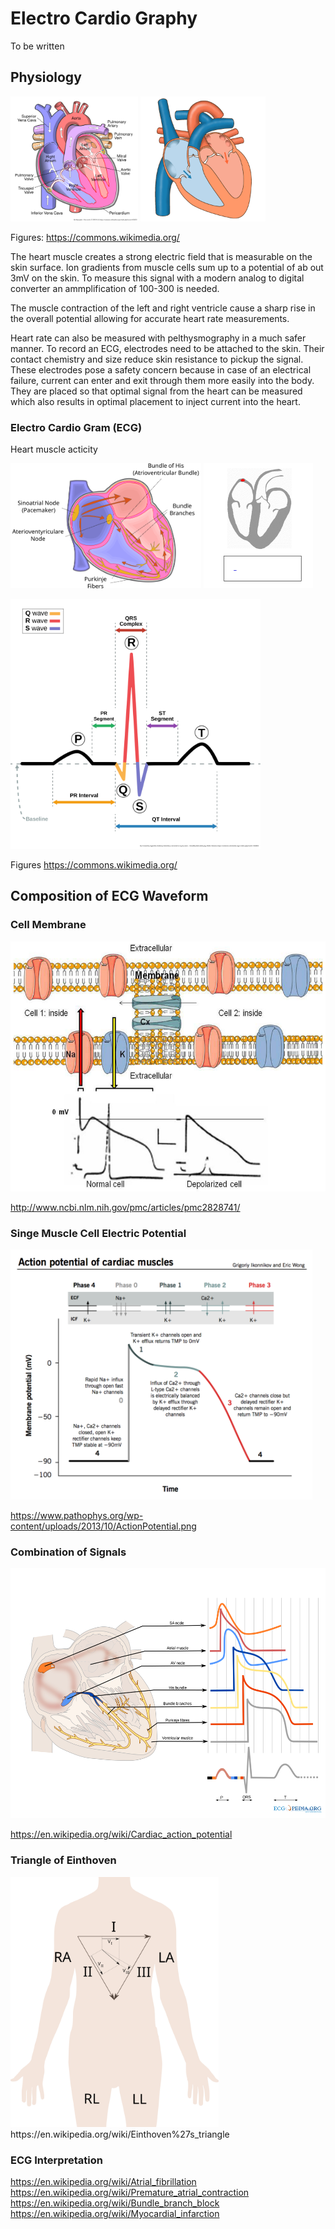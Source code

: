 # Electro Cardio Graphy

To be written

## Physiology

<p float="left">
    <img src="assets/Anatomy_Heart.svg" height="200" />
    <img src="assets/Latidos.gif" height="200" />
</p>

Figures: https://commons.wikimedia.org/

The heart muscle creates a strong electric field that is measurable on the skin surface. Ion gradients from muscle cells sum up to a potential of ab out 3mV on the skin. To measure this signal with a modern analog to digital converter an ammplification of 100-300 is needed.

The muscle contraction of the left and right ventricle cause a sharp rise in the overall potential allowing for accurate heart rate measurements. 

Heart rate can also be measured with pelthysmography in a much safer manner. To record an ECG, electrodes need to be attached to the skin. Their contact chemistry and size reduce skin resistance to pickup the signal. These electrodes pose a safety concern because in case of an electrical failure, current can enter and exit through them more easily into the body. They are placed so that optimal signal from the heart can be measured which also results in optimal placement to inject current into the heart.  

### Electro Cardio Gram (ECG)

Heart muscle acticity

<p float="left">
    <img src="assets/Heart_Conduction_System.svg" height="200" /> 
    <img src="assets/ECG_principle_slow.gif" height="200" />
</p>

<img src="assets/SinusRhythmLabels.svg" height="400" /> 

Figures https://commons.wikimedia.org/

## Composition of ECG Waveform

### Cell Membrane
<img src="assets/Action_Potential_Cell_Membrane.png" height="400" /> 

http://www.ncbi.nlm.nih.gov/pmc/articles/pmc2828741/

### Singe Muscle Cell Electric Potential
<img src="assets/Action_Potentia_Cardiac_Musclel.png" height="400" /> 

https://www.pathophys.org/wp-content/uploads/2013/10/ActionPotential.png

### Combination of Signals
<img src="assets/Shapes_of_the_cardiac_action_potential_in_the_heart.svg" height="400" /> 

https://en.wikipedia.org/wiki/Cardiac_action_potential

### Triangle of Einthoven
<img src="assets/Einthoven_Triangle.svg" height="400" /> 
https://en.wikipedia.org/wiki/Einthoven%27s_triangle

### ECG Interpretation

https://en.wikipedia.org/wiki/Atrial_fibrillation
https://en.wikipedia.org/wiki/Premature_atrial_contraction
https://en.wikipedia.org/wiki/Bundle_branch_block
https://en.wikipedia.org/wiki/Myocardial_infarction

